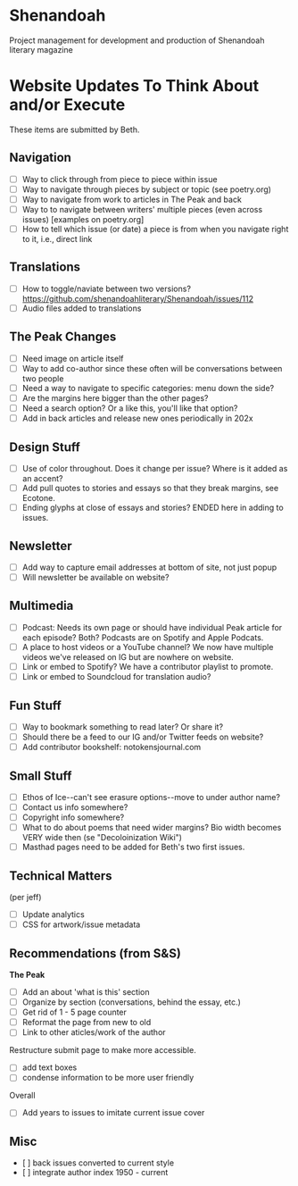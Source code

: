 # Shenandoah

Project management for development and production of Shenandoah literary magazine

# **Website Updates To Think About and/or Execute**

These items are submitted by Beth.

## **Navigation**

*   [ ] Way to click through from piece to piece within issue
*   [ ] Way to navigate through pieces by subject or topic (see poetry.org)
*   [ ] Way to navigate from work to articles in The Peak and back
*   [ ] Way to to navigate between writers' multiple pieces (even across issues) \[examples on poetry.org\]
*   [ ] How to tell which issue (or date) a piece is from when you navigate right to it, i.e., direct link

## **Translations**

*   [ ] How to toggle/naviate between two versions? https://github.com/shenandoahliterary/Shenandoah/issues/112
*   [ ] Audio files added to translations

## **The Peak Changes**

*   [ ] Need image on article itself
*   [ ] Way to add co-author since these often will be conversations between two people
*   [ ] Need a way to navigate to specific categories: menu down the side?
*   [ ] Are the margins here bigger than the other pages?
*   [ ] Need a search option? Or a like this, you'll like that option?
*   [ ] Add in back articles and release new ones periodically in 202x

## **Design Stuff**

*   [ ] Use of color throughout. Does it change per issue? Where is it added as an accent?
*   [ ] Add pull quotes to stories and essays so that they break margins, see Ecotone.
*   [ ] Ending glyphs at close of essays and stories? ENDED here in adding to issues.

## **Newsletter**

*   [ ] Add way to capture email addresses at bottom of site, not just popup
*   [ ] Will newsletter be available on website?

## **Multimedia**

*   [ ] Podcast: Needs its own page or should have individual Peak article for each episode? Both? Podcasts are on Spotify and Apple Podcats.
*   [ ] A place to host videos or a YouTube channel? We now have multiple videos we've released on IG but are nowhere on website.
*   [ ] Link or embed to Spotify? We have a contributor playlist to promote.
*   [ ] Link or embed to Soundcloud for translation audio?

## **Fun Stuff**

*   [ ] Way to bookmark something to read later? Or share it?
*   [ ] Should there be a feed to our IG and/or Twitter feeds on website?
*   [ ] Add contributor bookshelf: notokensjournal.com

## **Small Stuff**

*   [ ] Ethos of Ice--can't see erasure options--move to under author name?
*   [ ] Contact us info somewhere?
*   [ ] Copyright info somewhere?
*   [ ] What to do about poems that need wider margins? Bio width becomes VERY wide then (se "Decoloinization Wiki")
*   [ ] Masthad pages need to be added for Beth's two first issues.

## Technical Matters

(per jeff)

*   [ ] Update analytics
*   [ ] CSS for artwork/issue metadata

## Recommendations (from S&S)

**The Peak**

*   [ ] Add an about 'what is this' section
*   [ ] Organize by section (conversations, behind the essay, etc.)
*   [ ] Get rid of 1 - 5 page counter
*   [ ] Reformat the page from new to old
*   [ ] Link to other aticles/work of the author

Restructure submit page to make more accessible. 

*   [ ] add text boxes
*   [ ] condense information to be more user friendly

Overall

*   [ ] Add years to issues to imitate current issue cover

## Misc

*    [ ]  back issues converted to current style
*    [ ]  integrate author index 1950 - current
